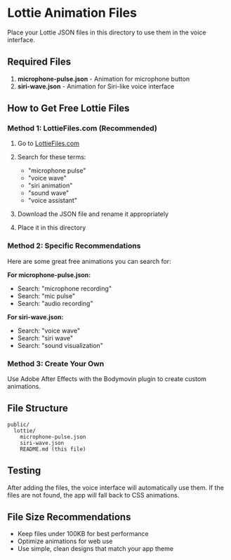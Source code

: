 # Lottie Animation Files

Place your Lottie JSON files in this directory to use them in the voice interface.

## Required Files

1. **microphone-pulse.json** - Animation for microphone button
2. **siri-wave.json** - Animation for Siri-like voice interface

## How to Get Free Lottie Files

### Method 1: LottieFiles.com (Recommended)

1. Go to [LottieFiles.com](https://lottiefiles.com/)
2. Search for these terms:
   - "microphone pulse"
   - "voice wave"
   - "siri animation"
   - "sound wave"
   - "voice assistant"

3. Download the JSON file and rename it appropriately
4. Place it in this directory

### Method 2: Specific Recommendations

Here are some great free animations you can search for:

**For microphone-pulse.json:**
- Search: "microphone recording"
- Search: "mic pulse"
- Search: "audio recording"

**For siri-wave.json:**
- Search: "voice wave"
- Search: "siri wave"
- Search: "sound visualization"

### Method 3: Create Your Own

Use Adobe After Effects with the Bodymovin plugin to create custom animations.

## File Structure

```
public/
  lottie/
    microphone-pulse.json
    siri-wave.json
    README.md (this file)
```

## Testing

After adding the files, the voice interface will automatically use them. If the files are not found, the app will fall back to CSS animations.

## File Size Recommendations

- Keep files under 100KB for best performance
- Optimize animations for web use
- Use simple, clean designs that match your app theme
